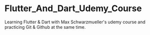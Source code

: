 # Flutter_And_Dart_Udemy_Course
Learning Flutter &amp; Dart with Max Schwarzmueller's udemy course and practicing Git &amp; Github at the same time.
